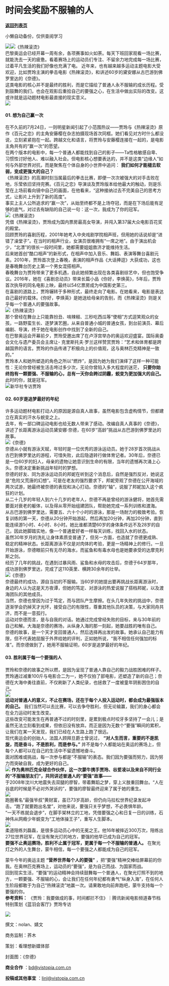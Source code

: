 # 时间会奖励不服输的人

[**返回列表页**](/gzh/看理想)

小懒自动备份，仅供查阅学习

![](https://mmbiz.qpic.cn/mmbiz_png/aP7vrTpXJxRA0ViaNRqia18YGj5LgX4VSibTFXfBlkXZakYUA8yBkEQYYmpmDmxH0IZyeY4oUcOiabiaj1PywxF6StQ/640?wx_fmt=png)![](https://mmbiz.qpic.cn/mmbiz_jpg/aP7vrTpXJxQdV9Fk4tMpZWITChx4BXEdGTS9GVwnbkGlRianUkwtVjUK7lRRbdvPleyQ6m4fLZd8SKM8GYFsB0A/640?wx_fmt=jpeg)《热辣滚烫》  
巴黎奥运会已经开幕一周有余，各项赛事如火如荼。每天下班回家观看一场比赛，就能洗去一天的疲惫。看着赛场上的运动员们专注、不留余力地完成每一场比赛，过着平凡生活的我们好像也充满了电。
近年来，也有越来越多运动主题电影大受欢迎，比如贾玲主演的拳击电影《热辣滚烫》，和讲述60岁的黛安娜从古巴游到佛罗里达的《奈德》。  
这类电影的核心并不是最终的胜利，而是它描绘了普通人永不服输的成长历程。受到鼓舞的我们，也会在观影后重拾自己的要强之心，在生活中做出实际的改变。这或许就是运动题材电影最直接的现实意义。  
![](https://mmbiz.qpic.cn/mmbiz_png/aP7vrTpXJxRA0ViaNRqia18YGj5LgX4VSibyicaNpfZMjSJFGHr85glQV0UvxPDGJ30TMHYUPnUHgbYyqpCwF83EGw/640?wx_fmt=png)  

####  **01.** **想为自己赢一次**  

在不久前的7月24日，一则明星新闻引起了小范围热议——贾玲与《热辣滚烫》原作《百元之恋》的主角安藤樱在杂志拍摄现场首次同框。她们看见对方时什么都没说，立刻紧紧抱在一起。跨越文化和语言，将贾玲与安藤樱连接在一起的，是电影主角共有的“赢一次”的愿望。  
在两个版本的电影中，每一个普通人都能找到自己的影子——Ta性格敏感自卑、习惯性讨好他人、难以融入社会。但电影核心想要表达的，并不是这类“边缘人”如何与外部世界对抗，而是聚焦在个体自身的小世界中追问：
**我们如何才能褪去软弱，变成更强大的自己？**  
《热辣滚烫》的高潮时刻当属最后的拳击比赛，即便一次次被强大的对手击败在地，乐莹依旧坚持完赛。《百元之恋》导演谈及贾玲版本给他最大的触动，则是乐莹在上场前看向镜中自己的画面，在他看来，“这种接纳过去不完美自己的思考方式，让影片上升到了新的高度”。  
事实上主人公所追求的“赢一次”，从始至终都不是上场夺冠，而是在下场后能有足够的底气，对过去有缺陷的自己说一句：这一次，我成为了你的冠军。  
![](https://mmbiz.qpic.cn/mmbiz_jpg/aP7vrTpXJxQdV9Fk4tMpZWITChx4BXEdTmtWyicNkhC3AeT8vuCJPWdicj1TZxCfsicnJBSBFUsSiaHkTicmws5EIiaQ/640?wx_fmt=jpeg)《热辣滚烫》  
凭借《热辣滚烫》，贾玲成为国内票房最高女导演，并闯入第37届大众电影百花奖的殿堂。  
回顾贾玲的喜剧历程，2001年她考入中央戏剧学院相声班，但用她的话说却是“进错了澡堂子”。在当时的相声行业，女演员很难拥有“一席之地”。由于演出机会少，“北漂”的很长一段时间里，她都需要姐姐救济才能维持生活。  
后来她首创“酷口相声”的新形式，在相声中加入音乐、舞蹈、表演等舞台喜剧元素。2010年，贾玲首次登上春晚，表演的相声作品《大话捧逗》大获成功，这也是春晚舞台历史上第一个男女混搭相声。  
春晚舞台为贾玲带来了更多机遇，自此她频繁出现在各类喜剧综艺中，但也饱受争议。2016年，她在《喜剧总动员》带来长篇小品《你好，李焕英》，5年后，贾玲首次执导的同名电影上映，最终以54亿票房成为中国影史第三。  
在喜剧的道路上，贾玲辗转于多种形式，最终走向了电影。在她看来，电影是表达自己最好的载体。《你好，李焕英》是她送给母亲的告别，而《热辣滚烫》则是关乎每一个普通人的要强故事。  
![](https://mmbiz.qpic.cn/mmbiz_jpg/aP7vrTpXJxQdV9Fk4tMpZWITChx4BXEd2FAE6fh6dOHmcfarqHdnfvfyalcEVzvpbLtF1BBiayqAibnmwX0d7ZZA/640?wx_fmt=jpeg&from;=appmsg)《热辣滚烫》  
那个曾经在舞台上只能靠扮丑、啃辣椒、三秒吃西瓜等“使相”方式逗笑观众的女孩，一路野蛮生长、逐梦演艺圈，从来自普通小城的普通女孩，到台前演员、幕后编剧、导演，终于她在电影创作中找到了全新的自己。  
在巴黎奥运会开幕前夕，贾玲受邀出席了在卢浮宫举办的奥运欢迎盛宴。国际奥委会文化与遗产委员会主席让-
克里斯托夫·罗兰这样赞赏贾玲：“艺术和体育都是跨越国界的语言。贾玲的作品传递了积极向上的价值观，这与奥林匹克精神是一致的。”  
贾玲本人和她所塑造的角色之所以“燃炸”，是因为她为我们演绎了这样一种可能性：无论你曾经被生活击垮过多少次，无论你曾陷入多大程度的迷茫，
**只要你始终抱有一颗要强、不服输的心，总有一天你会跨过阴霾，蜕变为更加强大的自己。** 此时的你，就是冠军。  
![](https://mmbiz.qpic.cn/mmbiz_jpg/aP7vrTpXJxQdV9Fk4tMpZWITChx4BXEdSpYicGzAxxX9jVy2U9WuudITHiaH1eu4eDRSdAzIlWGBCNExJCAXpU0Q/640?wx_fmt=jpeg)新华社专访贾玲  

####  **02.** **60岁是追梦最好的年纪**  

许多运动题材电影打动人的原因是源自真人故事，虽然电影包含虚构情节，但都建立在真实的汗水与蜕变之上。  
去年，有一部口碑运动电影也给无数人带来了感动。改编自真人真事的《奈德》，讲述了长距离游泳运动员黛安娜·奈德，在60岁“高龄”挑战从古巴游到佛罗里达的故事。  
![](https://mmbiz.qpic.cn/mmbiz_jpg/aP7vrTpXJxQdV9Fk4tMpZWITChx4BXEdd2XNSXhBggMsq5YPcBmKYGxmAH7Taur5icOP7p1IaVBJXeNFj6I7rrg/640?wx_fmt=jpeg)《奈德》  
奈德从小就有游泳天赋，年轻时是一位优秀的游泳运动员。她于28岁首次挑战从古巴到佛罗里达的游程，可惜失败，此后隐退转行做体育记者。30年后，奈德已是一位60岁的妇人，母亲的遗物让她意识到生命的有限，当年的遗憾再次涌上心头。奈德决定重新挑战年轻时的梦想。  
奈德的好友、同为游泳运动员的邦妮在听到这个消息后，自然是强烈反对，她说这是“危险又荒唐的幻想”。可是在老友的强烈要求下，邦妮旁观了奈德在公开海域的两次试游，她最终被奈德的表现和决心打动。奈德的“轴”，说服了邦妮加入这个疯狂的计划。  
从二十几岁的年轻人到六十几岁的老年人，奈德不再是曾经的游泳健将，她首先需要面对衰老的躯体，以及得从零开始组建团队，帮助她完成一系列训练和渡海。  
从古巴游到佛罗里达，需要五、六十个小时的游泳，那是一场耐力的极致考验。恢复训练的第一天，奈德从20分钟开始游起，然后再加20分钟，再加20分钟，直到能连续游1小时、4小时、8小时。她比谁都清楚60岁的身体条件远不及28岁的自己，因此她脚踏实地，像一个普通爱好者一样每天训练，找回入水的状态。  
虽然30年岁月的洗礼让身体素质变普通了，但另一方面，也造就了奈德更成熟、稳定的精神状态。长距离游泳不仅是对肉体的考验，更是一场精神上的修行。一旦开始游泳，奈德眼前只有无尽的海水，而鲨鱼和有毒水母也是她要承受的达摩克利斯之剑。  
经历了几年的挑战，在遇到过暴风雨、鲨鱼和水母的攻击后，奈德于64岁那年，成功游到佛罗里达，完成了这110英里、横跨30余年的壮举。  
![](https://mmbiz.qpic.cn/mmbiz_jpg/aP7vrTpXJxQdV9Fk4tMpZWITChx4BXEdTRg1U746FFv7aXiaaEsnzaDbfVG6Z5s1WaUic3qU7r80icZjGdrn0zR3A/640?wx_fmt=jpeg)《奈德》  
奈德最终的成功，源自当初的不服输。当60岁的她提出要再挑战长距离游泳时，身边的人认为这是天方夜谭，但她的笃定、对游泳的热爱说服了搭档邦妮，以及渡海团队的其他成员。  
当然，奈德也曾因为过于笃定，而与团队产生摩擦。在头几年失败的挑战中，奈德逐渐学会扔掉天才光环，接受自己的有限性，尊重其他队员的决策，与大家同舟共济，而不是一意孤行。  
运动对奈德而言，是与自我的对话。她通过完成曾经失败的目标，来与30年前的自己和解。大海是奈德的赛场，从纵身入海的那一刻起，她要战胜的唯有自己。  
奈德的故事，是一个天才变回普通人，然后选择再出发的故事。她承认自己能力有限，但不代表她屈服于外界给她的评判，正如她所说，“我不相信任何强加的标准”。而奈德做到了，她用不服输证明，60岁是追梦最好的年纪。  

####  **03.** **胜利属于每一个要强的人**  

贾玲和奈德的故事之所以燃，是因为呈现了普通人靠自己的毅力战胜困难的样子。贾玲通过减重100斤与电影合二为一，她不仅拍了部电影，还塑造了新的自己；奈德在大海中勇往直前，不仅刷新了人类纪录，也拯救了一度被童年阴影困住的自己。  
![](https://mmbiz.qpic.cn/mmbiz_png/aP7vrTpXJxQdV9Fk4tMpZWITChx4BXEdTW6RtbS3h9NzwyLxiaEKVicDeMf1D4wPNibvBzHInScLj9PAuiczIfLq3A/640?wx_fmt=png&from;=appmsg)  
 **运动对普通人的意义，不止在赛场，还在于每个人投入运动时，都会成为最强版本的自己。**
我们当然可以去比赛，可以去争夺胜利，但无论输赢，我们的身心都会在全力运动时发生改变。  
这些改变可能发生在再普通不过的时刻里，是累到极点时咬牙多坚持了一会儿；是虽然无法立刻看到成果，但依旧没有放弃。而正是因为无数个“要强”瞬间的累积，让我们在某一天发现，我们已经在人生路上跑了很远。  
现代奥运会的创始人，法国人顾拜旦爵士曾说过， **“对人生而言，重要的不是凯旋，而是奋斗，不是胜利，而是参与。”**
并不是每个人都能站在奥运的赛场上，但每个人都可以在自己的生活中不留遗憾地奋斗。  
面对困难或挑战，每一次参与都是“不服输”的表态。我们因为要强而努力，因为努力而突破自我，成为更好的自己。  
![](https://mmbiz.qpic.cn/mmbiz_jpg/aP7vrTpXJxQdV9Fk4tMpZWITChx4BXEduOuBzNVQetemEZk3NicyGv9pCUFfFA9tPUUm5GMuVGtzZbialRAJ4N5Q/640?wx_fmt=jpeg&from;=appmsg)
**作为奥林匹克全球合作伙伴，这一次蒙牛携手贾玲、谷爱凌以及来自不同行业的“不服输朋友们”，共同讲述普通人的“要强”故事——**  
于2008年汶川大地震失去双腿的廖智，带着舞蹈之梦，穿上义肢重回舞台。“人在谷底的时候是不必对外哭诉的”，要强的廖智最终迎来了属于她的重生。  
![](https://mmbiz.qpic.cn/mmbiz_png/aP7vrTpXJxQdV9Fk4tMpZWITChx4BXEdlLBjic7f85SOsZdZXiarJ65wO0QwS8paEPa9nWohCicnxHiaORzRyOUh6w/640?wx_fmt=png&from;=appmsg)  
跑圈著名“最强爷叔”黄财富，虽已73岁高龄，但仍向马拉松世界纪录发起冲击。“跑了就要跑出名堂”，对他来说，要强只关乎梦想，不必畏惧年龄。  
“一天不练就会退步”，在脚手架林立的工地，凭借要强之心和日复一日的训练，石神伟从网瘾少年蜕变为“工地体操王子”，重写人生脚本。  
![](https://mmbiz.qpic.cn/mmbiz_png/aP7vrTpXJxQdV9Fk4tMpZWITChx4BXEdibOibxPEUUzxz45JG5emaTTeMlQvib90fUSBAL9OCwTkAKb0ib4c5xiapibg/640?wx_fmt=png&from;=appmsg)  
柔道陪练刘磊磊，是很多运动员心中的无冕之王。他16年被摔近300万次，陪练出27位世界冠军，在没有聚光灯的地方，要强的他早已成为自己的冠军。  
 **要强不止奥运赛场，胜利不止属于冠军，更属于每一个不服输的普通人。** 在聚光灯之外的人生舞台，蒙牛相信，每一个要强之人都能成为自己的冠军。  
  
蒙牛今年的奥运主题 **“营养世界每个人的要强”** ，把“要强”精神交棒给屏幕前的你我。在奥林匹克赛场上，运动员的“要强”，是为自己而战、为国家而战。  
回到现实生活，“要强”的运动精神会持续鼓舞每一个普通人，在聚光灯照不到的地方，一颗要强、不服输的心，会让我们在任何年纪都有勇气“纵身入海”，在任何人生阶段都敢于为自己“热辣滚烫”地赢一次。请果敢地向前奔跑吧，蒙牛支持每一个要强的你。  
 **参考资料：** 《贾玲：我要做成的事，时间都拦不住》｜腾讯新闻电影频道春节档特别策划《蓝羽会客厅》贾玲专访

  

![](https://mmbiz.qpic.cn/mmbiz_png/aP7vrTpXJxRA0ViaNRqia18YGj5LgX4VSibCtkY28xLiaOEanibJrx7E0bWiaH8tRc0WkaCZ35VoiabPsr0urCBdAzT9Q/640?wx_fmt=png)

  

撰文：nolan、婧文  

商务监制：荞木

策划：看理想新媒体部  

封面图：《奈德》  

 **商业合作** ：bd@vistopia.com.cn

 **投稿或其他事宜** ：linl@vistopia.com.cn

